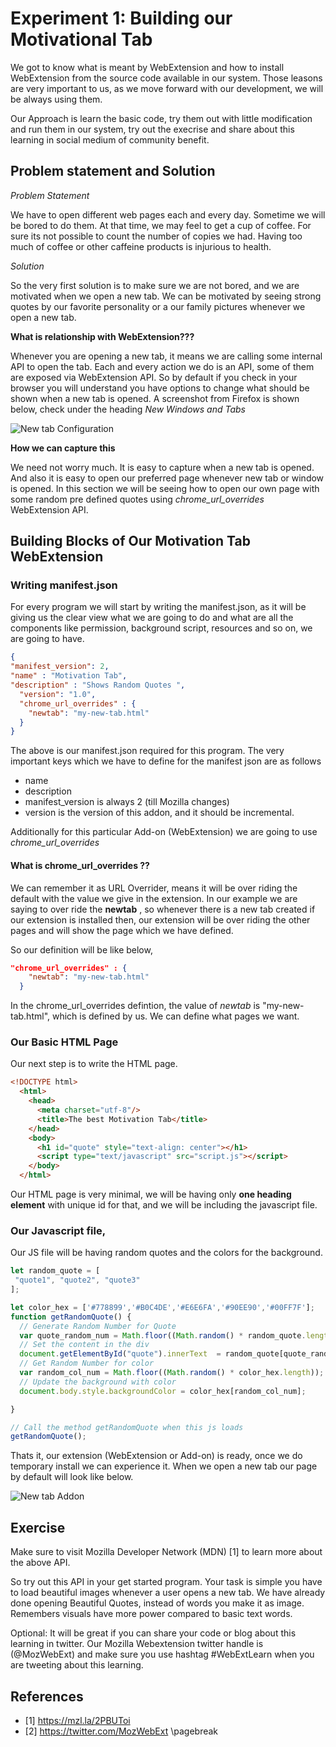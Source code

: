 # Experiment 1: Building our Motivational Tab

We got to know what is meant by WebExtension and how to install WebExtension from the source code available in our system. Those leasons are very important to us, as we move forward with our development, we will be always using them.

Our Approach is learn the basic code, try them out with little modification and run them in our system, try out the execrise and share about this learning in social medium of community benefit.

## Problem statement and Solution

*Problem Statement*

We have to open different web pages each and every day. Sometime we will be bored to do them. At that time, we may feel to get a cup of coffee. For sure its not possible to count the number of copies we had. Having too much of coffee or other caffeine products is injurious to health. 

*Solution*

So the very first solution is to make sure we are not bored, and we are motivated when we open a new tab. We can be motivated by seeing strong quotes by our favorite personality or a our family pictures whenever we open a new tab.

**What is relationship with WebExtension???**

Whenever you are opening a new tab, it means we are calling some internal API to open the tab. Each and every action we do is an API, some of them are exposed via WebExtension API. So by default if you check in your browser you will understand you have options to change what should be shown when a new tab is opened. A screenshot from Firefox is shown below, check under the heading *New Windows and Tabs*

![New tab Configuration](images/new_tab_config.png)

**How we can capture this**

We need not worry much. It is easy to capture when a new tab is opened. And also it is easy to open our preferred page whenever new tab or window is opened. In this section we will be seeing how to open our own page with some random pre defined quotes using   *chrome_url_overrides* WebExtension API.

## Building Blocks of Our Motivation Tab WebExtension

### Writing manifest.json

For every program we will start by writing the manifest.json, as it will be giving us the clear view what we are going to do and what are all the components like permission, background script, resources and so on, we are going to have.

```json
{
"manifest_version": 2,
"name" : "Motivation Tab",
"description" : "Shows Random Quotes ",
  "version": "1.0",
  "chrome_url_overrides" : {
    "newtab": "my-new-tab.html"
  }
}
```

The above is our manifest.json required for this program. The very important keys which we have to define for the manifest json are as follows

- name
- description
- manifest_version is always 2 (till Mozilla changes)
- version  is the version of this addon, and it should be incremental.

Additionally for this particular Add-on (WebExtension) we are going to use *chrome_url_overrides*

#### What is chrome_url_overrides ??

We can remember it as URL Overrider, means it will be over riding the default with the value we give in the extension. In our example we are saying to  over ride the **newtab** , so whenever there is a new tab created if our extension is installed then, our extension will be over riding the other pages and will show the page which we have defined.

So our definition will be like below, 

```json
"chrome_url_overrides" : {
    "newtab": "my-new-tab.html"
  }
```

In the chrome_url_overrides defintion, the value of *newtab* is "my-new-tab.html", which is defined by us. We can define what pages we want.

### Our Basic HTML Page

Our next step is to write the HTML page.

```html
<!DOCTYPE html>
  <html>
    <head>
      <meta charset="utf-8"/>
      <title>The best Motivation Tab</title>
    </head>
    <body>
      <h1 id="quote" style="text-align: center"></h1>
      <script type="text/javascript" src="script.js"></script>
    </body>
  </html>
```

Our HTML page is very minimal, we will be having only **one heading element** with unique id for that, and we will be including the javascript file.

### Our Javascript file,

Our JS file will be having random quotes and the colors for the background.

```javascript
let random_quote = [
 "quote1", "quote2", "quote3"
];

let color_hex = ['#778899','#B0C4DE','#E6E6FA','#90EE90','#00FF7F'];
function getRandomQuote() {
  // Generate Random Number for Quote
  var quote_random_num = Math.floor((Math.random() * random_quote.length)); 
  // Set the content in the div
  document.getElementById("quote").innerText  = random_quote[quote_random_num];
  // Get Random Number for color
  var random_col_num = Math.floor((Math.random() * color_hex.length));
  // Update the background with color
  document.body.style.backgroundColor = color_hex[random_col_num];

}

// Call the method getRandomQuote when this js loads
getRandomQuote();
```

Thats it, our extension (WebExtension or Add-on) is ready, once we do temporary install we can experience it. When we open a new tab our page by default will look like below.

![New tab Addon](images/quote.png)

## Exercise

Make sure to visit Mozilla Developer Network (MDN) [1] to learn more about the above API.

So try out this API in your get started program. Your task is simple you have to load beautiful images whenever a user opens a new tab. We have already done opening Beautiful Quotes, instead of words you make it as image. Remembers visuals have more power compared to basic text words.

Optional: It will be great if you can share your code or blog about this learning in twitter. Our Mozilla Webextension twitter handle is (@MozWebExt) and make sure you use hashtag #WebExtLearn when you are tweeting about this learning. 

## References

- [1] https://mzl.la/2PBUToi
- [2] https://twitter.com/MozWebExt 
\pagebreak
